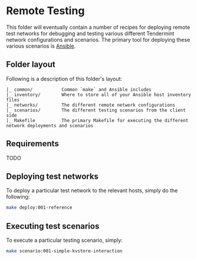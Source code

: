 # Remote Testing

This folder will eventually contain a number of recipes for deploying remote
test networks for debugging and testing various different Tendermint network
configurations and scenarios. The primary tool for deploying these various
scenarios is [Ansible](https://docs.ansible.com/ansible/latest/).

## Folder layout
Following is a description of this folder's layout:

```
|_ common/           Common `make` and Ansible includes
|_ inventory/        Where to store all of your Ansible host inventory files
|_ networks/         The different remote network configurations
|_ scenarios/        The different testing scenarios from the client side
|_ Makefile          The primary Makefile for executing the different network deployments and scenarios
```

## Requirements
TODO

## Deploying test networks
To deploy a particular test network to the relevant hosts, simply do the
following:

```bash
make deploy:001-reference
```

## Executing test scenarios
To execute a particular testing scenario, simply:

```bash
make scenario:001-simple-kvstore-interaction
```
